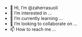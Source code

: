 - 👋 Hi, I’m @zaherrasuoli
- 👀 I’m interested in ...
- 🌱 I’m currently learning ...
- 💞️ I’m looking to collaborate on ...
- 📫 How to reach me ...

<!---
zaherrasuoli/zaherrasuoli is a ✨ special ✨ repository because its `README.md` (this file) appears on your GitHub profile.
You can click the Preview link to take a look at your changes.
--->
